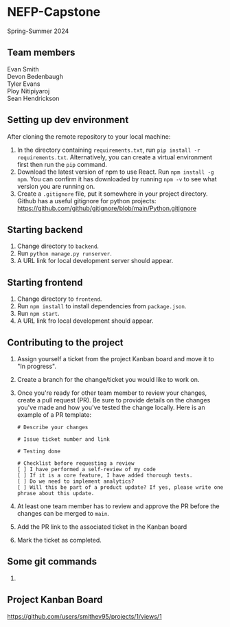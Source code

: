 # NEFP-Capstone

Spring-Summer 2024

## Team members

Evan Smith  
Devon Bedenbaugh  
Tyler Evans  
Ploy Nitipiyaroj  
Sean Hendrickson  

## Setting up dev environment

After cloning the remote repository to your local machine:

1. In the directory containing `requirements.txt`, run
   `pip install -r requirements.txt`.
   Alternatively, you can create a virtual environment first then run the `pip` command.
3. Download the latest version of npm to use React. Run
   `npm install -g npm`. You can confirm it has downloaded by running `npm -v` to see what version you are running on.
4. Create a `.gitignore` file, put it somewhere in your project directory.  
   Github has a useful gitignore for python projects:  
   https://github.com/github/gitignore/blob/main/Python.gitignore

## Starting backend

1. Change directory to `backend`.
2. Run `python manage.py runserver`.
3. A URL link for local development server should appear.

## Starting frontend

1. Change directory to `frontend`.
2. Run `npm install` to install dependencies from `package.json`.
3. Run `npm start`.
4. A URL link fro local development should appear.

## Contributing to the project

1. Assign yourself a ticket from the project Kanban board and move it to "In progress".
2. Create a branch for the change/ticket you would like to work on.
3. Once you're ready for other team member to review your changes, create a pull request (PR).
   Be sure to provide details on the changes you've made and how you've tested the change locally.
   Here is an example of a PR template:
   
   ```
   # Describe your changes
   
   # Issue ticket number and link

   # Testing done

   # Checklist before requesting a review
   [ ] I have performed a self-review of my code
   [ ] If it is a core feature, I have added thorough tests.
   [ ] Do we need to implement analytics?
   [ ] Will this be part of a product update? If yes, please write one phrase about this update.
   ```
4. At least one team member has to review and approve the PR before the changes can be merged to `main`.
5. Add the PR link to the associated ticket in the Kanban board
6. Mark the ticket as completed.

## Some git commands

1.

## Project Kanban Board

https://github.com/users/smithev95/projects/1/views/1
